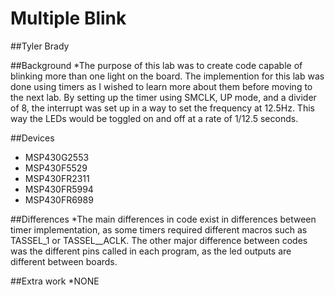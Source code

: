 # Multiple Blink

##Tyler Brady

##Background
*The purpose of this lab was to create code capable of blinking more than one light on the board. The implemention for this lab
was done using timers as I wished to learn more about them before moving to the next lab. By setting up the timer using SMCLK, 
UP mode, and a divider of 8, the interrupt was set up in a way to set the frequency at 12.5Hz. This way the LEDs would be toggled
on and off at a rate of 1/12.5 seconds.

##Devices
* MSP430G2553
* MSP430F5529
* MSP430FR2311
* MSP430FR5994
* MSP430FR6989

##Differences
*The main differences in code exist in differences between timer implementation, as some timers required different macros such as
TASSEL_1 or TASSEL__ACLK. The other major difference between codes was the different pins called in each program, as the led outputs
are different between boards.

##Extra work
*NONE